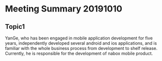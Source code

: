 # Meeting Summary 20191010
## Topic1
YanGe, who has been engaged in mobile application development for five years, independently developed several android and ios applications, and is familiar with the whole business process from development to shelf release. Currently, he is responsible for the development of nabox mobile product.



